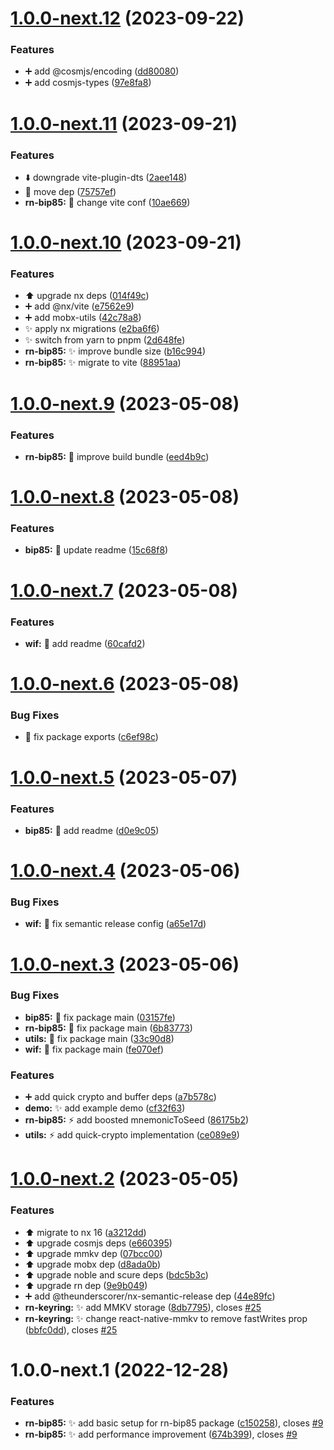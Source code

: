 # [1.0.0-next.12](https://github.com/nabla-studio/nablajs/compare/rn-bip85-v1.0.0-next.11...rn-bip85-v1.0.0-next.12) (2023-09-22)


### Features

* :heavy_plus_sign: add @cosmjs/encoding ([dd80080](https://github.com/nabla-studio/nablajs/commit/dd80080610e32528a16aeb4782ac6fb482a17839))
* :heavy_plus_sign: add cosmjs-types ([97e8fa8](https://github.com/nabla-studio/nablajs/commit/97e8fa8f760db9e81047dcdcbb0deba103973a43))

# [1.0.0-next.11](https://github.com/nabla-studio/nablajs/compare/rn-bip85-v1.0.0-next.10...rn-bip85-v1.0.0-next.11) (2023-09-21)


### Features

* :arrow_down: downgrade vite-plugin-dts ([2aee148](https://github.com/nabla-studio/nablajs/commit/2aee1484a2a7bdd82beeb74601d1f4b30263c3f5))
* :wrench: move dep ([75757ef](https://github.com/nabla-studio/nablajs/commit/75757ef70c1ec187c4bf1835b56af02520d4c004))
* **rn-bip85:** :wrench: change vite conf ([10ae669](https://github.com/nabla-studio/nablajs/commit/10ae6691dab07caffb018fe138c9c3c0b83c40e9))

# [1.0.0-next.10](https://github.com/nabla-studio/nablajs/compare/rn-bip85-v1.0.0-next.9...rn-bip85-v1.0.0-next.10) (2023-09-21)


### Features

* :arrow_up: upgrade nx deps ([014f49c](https://github.com/nabla-studio/nablajs/commit/014f49cee610cf1a17b12cdce046db426dc36281))
* :heavy_plus_sign: add @nx/vite ([e7562e9](https://github.com/nabla-studio/nablajs/commit/e7562e9f31abbdc882fb5f6f0eb8c89581867e0a))
* :heavy_plus_sign: add mobx-utils ([42c78a8](https://github.com/nabla-studio/nablajs/commit/42c78a8a9fa83bc862087cb77f83af8c94be6ac5))
* :sparkles: apply nx migrations ([e2ba6f6](https://github.com/nabla-studio/nablajs/commit/e2ba6f6a4c691abdef3fe4e1f8b46787b9a0615d))
* :sparkles: switch from yarn to pnpm ([2d648fe](https://github.com/nabla-studio/nablajs/commit/2d648fe2cff7e74c0349910dd6cd6e255cc3159a))
* **rn-bip85:** :sparkles: improve bundle size ([b16c994](https://github.com/nabla-studio/nablajs/commit/b16c99462297f416bd318ede5bcf8ab4516a3844))
* **rn-bip85:** :sparkles: migrate to vite ([88951aa](https://github.com/nabla-studio/nablajs/commit/88951aae0f5d639a59e70cb7b1d18c4a146c7ac0))

# [1.0.0-next.9](https://github.com/nabla-studio/nablajs/compare/rn-bip85-v1.0.0-next.8...rn-bip85-v1.0.0-next.9) (2023-05-08)


### Features

* **rn-bip85:** :wrench: improve build bundle ([eed4b9c](https://github.com/nabla-studio/nablajs/commit/eed4b9cbb2bc66af397cf8c6e06ad5b35b4bae48))

# [1.0.0-next.8](https://github.com/nabla-studio/nablajs/compare/rn-bip85-v1.0.0-next.7...rn-bip85-v1.0.0-next.8) (2023-05-08)


### Features

* **bip85:** :memo: update readme ([15c68f8](https://github.com/nabla-studio/nablajs/commit/15c68f8fd54ee8aabc86a1c1cd1bf7423e58115e))

# [1.0.0-next.7](https://github.com/nabla-studio/nablajs/compare/rn-bip85-v1.0.0-next.6...rn-bip85-v1.0.0-next.7) (2023-05-08)


### Features

* **wif:** :memo: add readme ([60cafd2](https://github.com/nabla-studio/nablajs/commit/60cafd2e294213d8cf6b2a6f49bb7641a89e036a))

# [1.0.0-next.6](https://github.com/nabla-studio/nablajs/compare/rn-bip85-v1.0.0-next.5...rn-bip85-v1.0.0-next.6) (2023-05-08)


### Bug Fixes

* :wrench: fix package exports ([c6ef98c](https://github.com/nabla-studio/nablajs/commit/c6ef98ca22e3ff87cce4a15a63b4c7f21574afb5))

# [1.0.0-next.5](https://github.com/nabla-studio/nablajs/compare/rn-bip85-v1.0.0-next.4...rn-bip85-v1.0.0-next.5) (2023-05-07)


### Features

* **bip85:** :memo: add readme ([d0e9c05](https://github.com/nabla-studio/nablajs/commit/d0e9c05082e37b3539171f5df6f9d2c4f39d1a88))

# [1.0.0-next.4](https://github.com/nabla-studio/nablajs/compare/rn-bip85-v1.0.0-next.3...rn-bip85-v1.0.0-next.4) (2023-05-06)


### Bug Fixes

* **wif:** :wrench: fix semantic release config ([a65e17d](https://github.com/nabla-studio/nablajs/commit/a65e17da83f7a9b750c824ce354aa75314d5e719))

# [1.0.0-next.3](https://github.com/nabla-studio/nablajs/compare/rn-bip85-v1.0.0-next.2...rn-bip85-v1.0.0-next.3) (2023-05-06)


### Bug Fixes

* **bip85:** :bug: fix package main ([03157fe](https://github.com/nabla-studio/nablajs/commit/03157fe6a1f5c6901c5845d161206fb3459e29fb))
* **rn-bip85:** :bug: fix package main ([6b83773](https://github.com/nabla-studio/nablajs/commit/6b83773b81c0ca60413924e44347e559a6026f6f))
* **utils:** :bug: fix package main ([33c90d8](https://github.com/nabla-studio/nablajs/commit/33c90d8d0f443f4c84d173c3af4d450cfcc0b6ba))
* **wif:** :bug: fix package main ([fe070ef](https://github.com/nabla-studio/nablajs/commit/fe070ef92825a03f34d6dcc63cb4b172aab46164))


### Features

* :heavy_plus_sign: add quick crypto and buffer deps ([a7b578c](https://github.com/nabla-studio/nablajs/commit/a7b578ca5b364596cae04f716ff83b3040cdfb9d))
* **demo:** :sparkles: add example demo ([cf32f63](https://github.com/nabla-studio/nablajs/commit/cf32f63289df2315ad95b2b0c4ba90e7658ef26b))
* **rn-bip85:** :zap: add boosted mnemonicToSeed ([86175b2](https://github.com/nabla-studio/nablajs/commit/86175b224f206970e6682ab42ba3b6b019ba2b31))
* **utils:** :zap: add quick-crypto implementation ([ce089e9](https://github.com/nabla-studio/nablajs/commit/ce089e9f647ab8b17aa84dc95eef3f095762a637))

# [1.0.0-next.2](https://github.com/nabla-studio/nablajs/compare/rn-bip85-v1.0.0-next.1...rn-bip85-v1.0.0-next.2) (2023-05-05)


### Features

* :arrow_up: migrate to nx 16 ([a3212dd](https://github.com/nabla-studio/nablajs/commit/a3212ddbe7d1a785fb8effe68ce86d7144615dc9))
* :arrow_up: upgrade cosmjs deps ([e660395](https://github.com/nabla-studio/nablajs/commit/e660395218170d6d3b9605f6cc2c6e9b0dc57a84))
* :arrow_up: upgrade mmkv dep ([07bcc00](https://github.com/nabla-studio/nablajs/commit/07bcc001e231e43935da612e5c24bd680f32de54))
* :arrow_up: upgrade mobx dep ([d8ada0b](https://github.com/nabla-studio/nablajs/commit/d8ada0b5db22841315e93b97de358087c90d9dbd))
* :arrow_up: upgrade noble and scure deps ([bdc5b3c](https://github.com/nabla-studio/nablajs/commit/bdc5b3c038e7a463b92f8f57506025d017f84f2b))
* :arrow_up: upgrade rn dep ([9e9b049](https://github.com/nabla-studio/nablajs/commit/9e9b04924f2cf726fefdd861a93f8497ac7a9705))
* :heavy_plus_sign: add @theunderscorer/nx-semantic-release dep ([44e89fc](https://github.com/nabla-studio/nablajs/commit/44e89fc78d71b5df5ae657f37d91f6ba6257e123))
* **rn-keyring:** :sparkles: add MMKV storage ([8db7795](https://github.com/nabla-studio/nablajs/commit/8db7795c789d25291fc331b64f6e78be852df861)), closes [#25](https://github.com/nabla-studio/nablajs/issues/25)
* **rn-keyring:** :sparkles: change react-native-mmkv to remove fastWrites prop ([bbfc0dd](https://github.com/nabla-studio/nablajs/commit/bbfc0dd75dde753af3aee323d87e67d906bf60ba)), closes [#25](https://github.com/nabla-studio/nablajs/issues/25)

# 1.0.0-next.1 (2022-12-28)


### Features

* **rn-bip85:** :sparkles: add basic setup for rn-bip85 package ([c150258](https://github.com/nabla-studio/nablajs/commit/c150258d45e81765d81ae43bf0ec0199f9b1ec8a)), closes [#9](https://github.com/nabla-studio/nablajs/issues/9)
* **rn-bip85:** :sparkles: add performance improvement ([674b399](https://github.com/nabla-studio/nablajs/commit/674b399b290b1e52ae66730ed3568027f24a912c)), closes [#9](https://github.com/nabla-studio/nablajs/issues/9)
